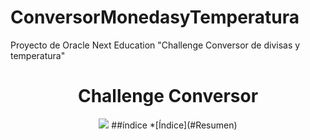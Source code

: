 # ConversorMonedasyTemperatura
Proyecto de Oracle Next Education "Challenge Conversor de divisas y temperatura"
<h1 align="center"> Challenge Conversor </h1>
<p align = "center">
  <img src = "https://github.com/santi-haro/ConversorMonedasyTemperatura/assets/129322771/cfd024a3-1ef5-4ac5-b386-18b381017261">
  ##índice
  *[Índice](#Resumen)
</p>










